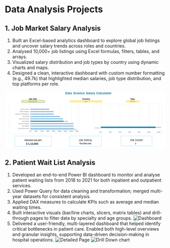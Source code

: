 # Data Analysis Projects
## 1. Job Market Salary Analysis
1)	Built an Excel-based analytics dashboard to explore global job listings and uncover salary trends across roles and countries.
2)	Analysed 10,000+ job listings using Excel formulas, filters, tables, and arrays.
3)	Visualized salary distribution and job types by country using dynamic charts and maps.
4)	Designed a clean, interactive dashboard with custom number formatting (e.g., 49.7k) that highlighted median salaries, job type distribution, and top platforms per role.
<p align="center">
  <img src="https://github.com/Manjuatgithub25/Data_Analysis_Projects/blob/main/Job_market_salary_analysis/Jobs%20Dashboard.png" alt="Dashboard" width="650">
</p>

## 2. Patient Wait List Analysis
1)	Developed an end-to-end Power BI dashboard to monitor and analyse patient waiting lists from 2018 to 2021 for both inpatient and outpatient services.
2)	Used Power Query for data cleaning and transformation; merged multi-year datasets for consistent analysis.
3)	Applied DAX measures to calculate KPIs such as average and median waiting times.
4)	Built interactive visuals (bar/line charts, slicers, matrix tables) and drill-through pages to filter data by specialty and age groups.
   ![Dashboard](https://github.com/user-attachments/assets/55c00558-f89d-4fd1-a936-e13f9cc8f283)
5)	Delivered a user-friendly, multi-layered dashboard that helped identify critical bottlenecks in patient care. Enabled both high-level overviews and granular insights, supporting data-driven decision-making in 
   hospital operations.
  	![Detailed Page](https://github.com/user-attachments/assets/346ef29b-63f6-44ac-a360-ebba5460876e) ![Drill Down chart](https://github.com/user-attachments/assets/33e59f2f-1ac9-48c6-88ed-bb5db2d0ba79)


  	

